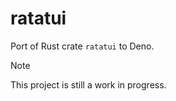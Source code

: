# ratatui

Port of Rust crate `ratatui` to Deno.

> [!NOTE]
> This project is still a work in progress.
